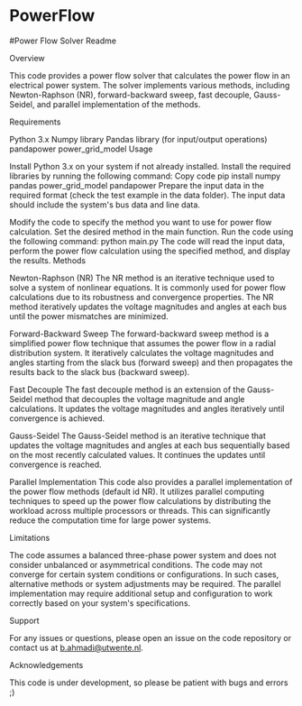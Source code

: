 # PowerFlow
#Power Flow Solver Readme

Overview

This code provides a power flow solver that calculates the power flow in an electrical power system. The solver implements various methods, including Newton-Raphson (NR), forward-backward sweep, fast decouple, Gauss-Seidel, and parallel implementation of the methods.

Requirements

Python 3.x
Numpy library
Pandas library (for input/output operations)
pandapower
power_grid_model
Usage

Install Python 3.x on your system if not already installed.
Install the required libraries by running the following command:
Copy code
pip install numpy pandas power_grid_model pandapower
Prepare the input data in the required format (check the test example in the data folder). The input data should include the system's bus data and line data.

Modify the code to specify the method you want to use for power flow calculation. Set the desired method in the main function.
Run the code using the following command:
python main.py
The code will read the input data, perform the power flow calculation using the specified method, and display the results.
Methods

Newton-Raphson (NR)
The NR method is an iterative technique used to solve a system of nonlinear equations. It is commonly used for power flow calculations due to its robustness and convergence properties. The NR method iteratively updates the voltage magnitudes and angles at each bus until the power mismatches are minimized.

Forward-Backward Sweep
The forward-backward sweep method is a simplified power flow technique that assumes the power flow in a radial distribution system. It iteratively calculates the voltage magnitudes and angles starting from the slack bus (forward sweep) and then propagates the results back to the slack bus (backward sweep).

Fast Decouple
The fast decouple method is an extension of the Gauss-Seidel method that decouples the voltage magnitude and angle calculations. It updates the voltage magnitudes and angles iteratively until convergence is achieved.

Gauss-Seidel
The Gauss-Seidel method is an iterative technique that updates the voltage magnitudes and angles at each bus sequentially based on the most recently calculated values. It continues the updates until convergence is reached.

Parallel Implementation
This code also provides a parallel implementation of the power flow methods (default id NR). It utilizes parallel computing techniques to speed up the power flow calculations by distributing the workload across multiple processors or threads. This can significantly reduce the computation time for large power systems.

Limitations

The code assumes a balanced three-phase power system and does not consider unbalanced or asymmetrical conditions.
The code may not converge for certain system conditions or configurations. In such cases, alternative methods or system adjustments may be required.
The parallel implementation may require additional setup and configuration to work correctly based on your system's specifications.

Support

For any issues or questions, please open an issue on the code repository or contact us at b.ahmadi@utwente.nl.

Acknowledgements

This code is under development, so please be patient with bugs and errors ;)

